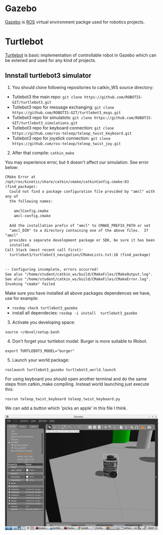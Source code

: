 # Gazebo

[Gazebo](http://wiki.ros.org/gazebo) is [ROS](http://www.ros.org/) virtual environment packge used for robotics projects.

# Turtlebot

[Turtlebot](http://wiki.ros.org/turtlebot_gazebo) is basic implementation of controllable robot in Gazebo which can be extened and used for any kind of projects.

## Innstall turtlebot3 simulator

1. You should clone following repositories to catkin_WS source directory:

  * Tutlebot3 the main repo: `git clone https://github.com/ROBOTIS-GIT/turtlebot3.git`
  * Tutlebot3 repo for message exchanging: `git clone https://github.com/ROBOTIS-GIT/turtlebot3_msgs.git`
  * Tutlebot3 repo for simulatots: `git clone https://github.com/ROBOTIS-GIT/turtlebot3_simulations.git`
  * Tutlebot3 repo for keyboard connection: `git clone https://github.com/ros-teleop/teleop_twist_keyboard.git`
  * Tutlebot3 repo for joystick connection: `git clone https://github.com/ros-teleop/teleop_twist_joy.git`

2. After that compile: `catkin_make`

You may experience error, but it doesn't affect our simulation. See error below:

```
CMake Error at /opt/ros/kinetic/share/catkin/cmake/catkinConfig.cmake:83 (find_package):
  Could not find a package configuration file provided by "amcl" with any of
  the following names:

    amclConfig.cmake
    amcl-config.cmake

  Add the installation prefix of "amcl" to CMAKE_PREFIX_PATH or set
  "amcl_DIR" to a directory containing one of the above files.  If "amcl"
  provides a separate development package or SDK, be sure it has been
  installed.
Call Stack (most recent call first):
  turtlebot3/turtlebot3_navigation/CMakeLists.txt:10 (find_package)


-- Configuring incomplete, errors occurred!
See also "/home/student/catkin_ws/build/CMakeFiles/CMakeOutput.log".
See also "/home/student/catkin_ws/build/CMakeFiles/CMakeError.log".
Invoking "cmake" failed
```

Make sure you have installed all above packages dependences we have, use for example:

  * `rosdep check turtlebot3_gazebo`
  * install all dependecies: `rosdep -i install  turtlebot3_gazebo`

3. Activate you developing space:

`source ¬/devel/setup.bash`

4. Don't forget your  turtlebot model. Burger is more suitable to IRobot.

`export TURTLEBOT3_MODEL="burger"`

5. Launch your world package:

`roslaunch turtlebot3_gazebo turtlebot3_world.launch`

For using keyboard you should open another terminal and do the same steps from catkin_make compiling. Instead world launching just execute this:

`rosrun teleop_twist_keyboard teleop_twist_keyboard.py`

We can add a button which 'picks an apple' in this file I think.

![Turtlebot burger is in the gazebo world](images/Turtlebot3_burger_gazebo_simulation.png)





